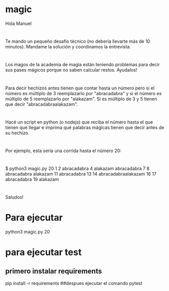 # magic

Hola Manuel
#
Te mando un pequeño desafío técnico (no debería llevarte más de 10 minutos). Mandame la solución y coordinamos la entrevista.
#
Los magos de la academia de magia están teniendo problemas para decir sus pases mágicos porque no saben calcular restos. Ayudalos!
#
Para decir hechizos antes tienen que contar hasta un número pero si el número es múltiplo de 3 reemplazarlo por "abracadabra" y si el número es múltiplo de 5 reemplazarlo por "alakazam". Si es múltiplo de 3 y 5 tienen que decir "abracadabraalakazam".
#
Hacé un script en python (o nodejs) que reciba el número hasta el que tienen que llegar e imprima qué palabras mágicas tienen que decir antes de su hechizo.
#
Por ejemplo, esta sería una corrida hasta el número 20:
#
$ python3 magic.py 20
1
2
abracadabra
4
alakazam
abracadabra
7
8
abracadabra
alakazam
11
abracadabra
13
14
abracadabraalakazam
16
17
abracadabra
19
alakazam
#
Saludos!




# Para ejecutar
python3 magic.py 20

# para ejecutar test
## primero instalar requirements
pip install -r requirements
##despues ejecutar el comando 
pytest

